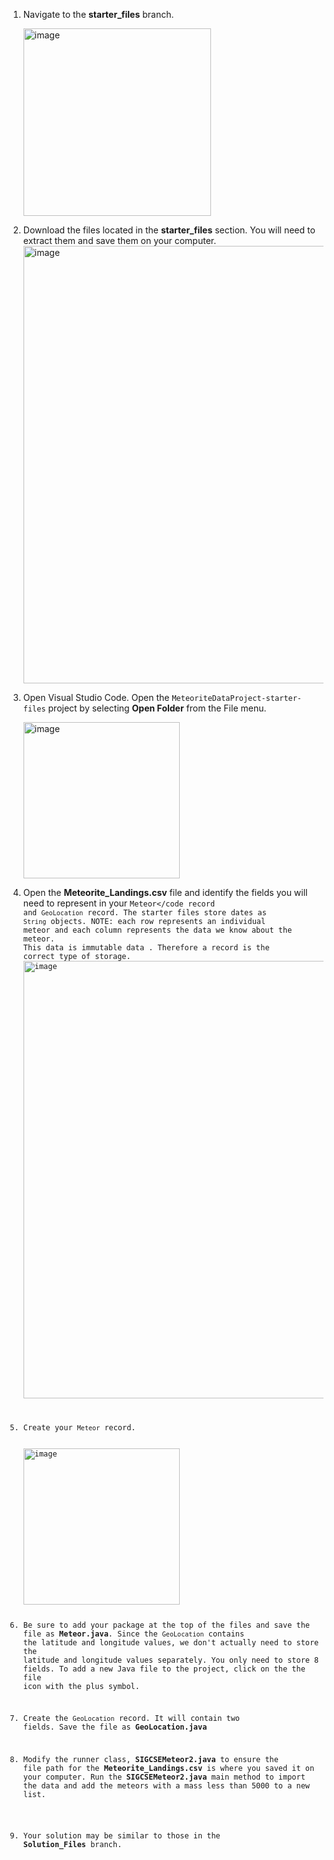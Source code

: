 1. Navigate to the <b>starter_files</b> branch.
   
   <img width="300" alt="image" src="https://github.com/clfurman/MeteoriteDataProject/assets/65421044/9450db2e-9012-4e02-9a40-74a0f5c08571">

3. Download the files located in the <b>starter_files</b> section. You will need to extract them and save them on your computer.
   <img width="700" alt="image" src="https://github.com/clfurman/MeteoriteDataProject/assets/65421044/ff4bdf64-b9a7-472f-a161-122a9b425711">

4. Open Visual Studio Code. Open the <code>MeteoriteDataProject-starter-files</code> project by selecting <b>Open Folder</b> from the File menu.
   
   <img width="250" alt="image" src="https://github.com/clfurman/MeteoriteDataProject/assets/65421044/6b4ab5fd-9745-4920-8863-e8db946363d6">

5. Open the <b>Meteorite_Landings.csv</b> file and identify the fields you will need to represent in your <code>Meteor</code record and <code>GeoLocation</code> record. The starter files store dates as <code>String</code> objects.
   NOTE: each row represents an individual meteor and each column represents the data we know about the meteor.
   This data is <bold>immutable data </bold>. Therefore a record is the correct type of storage. 
   <img width="700" alt="image" src="https://github.com/clfurman/MeteoriteDataProject/assets/65421044/0658b41c-bbd6-435a-81b7-172043d7f83c">


6. Create your <code>Meteor</code> record. 

   <img width="250" alt="image" src="https://github.com/clfurman/MeteoriteDataProject/assets/65421044/5ee76669-712f-49b9-ab35-b814ff6340c3">

7. Be sure to add your package at the top of the files and save the file as <b>Meteor.java</b>.
   Since the <code>GeoLocation</code> contains the latitude and longitude values, we don't actually need to store the latitude and longitude values separately.
   You only need to store 8 fields. To add a new Java file to the project, click on the the file icon with the plus symbol.
8. Create the <code>GeoLocation</code> record. It will contain two fields. Save the file as <b>GeoLocation.java</b>
9. Modify the runner class, <b>SIGCSEMeteor2.java</b> to ensure the file path for the <b>Meteorite_Landings.csv</b> is where you saved it on your computer.
    Run the <b>SIGCSEMeteor2.java</b> main method to import the data and add the meteors with a mass less than 5000 to a new list. ​
10. Your solution may be similar to those in the <b>Solution_Files</b> branch.
